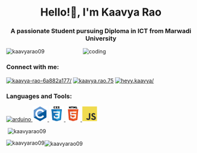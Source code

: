 <h1 align="center">Hello!👋, I'm Kaavya Rao</h1>
<h3 align="center">A passionate Student pursuing Diploma in ICT from Marwadi University</h3>

<img align="right" alt="coding" width="300" src="https://images.squarespace-cdn.com/content/v1/5769fc401b631bab1addb2ab/1541580611624-TE64QGKRJG8SWAIUS7NS/ke17ZwdGBToddI8pDm48kPoswlzjSVMM-SxOp7CV59BZw-zPPgdn4jUwVcJE1ZvWQUxwkmyExglNqGp0IvTJZamWLI2zvYWH8K3-s_4yszcp2ryTI0HqTOaaUohrI8PI6FXy8c9PWtBlqAVlUS5izpdcIXDZqDYvprRqZ29Pw0o/coding-freak.gif">

<p align="left"> <img src="https://komarev.com/ghpvc/?username=kaavyarao09&label=Profile%20views&color=0e75b6&style=flat" alt="kaavyarao09" /> </p>

<h3 align="left">Connect with me:</h3>
<p align="left">
<a href="https://linkedin.com/in/kaavya-rao-6a882a177/" target="blank"><img align="center" src="https://raw.githubusercontent.com/rahuldkjain/github-profile-readme-generator/master/src/images/icons/Social/linked-in-alt.svg" alt="kaavya-rao-6a882a177/" height="30" width="40" /></a>
<a href="https://fb.com/kaavya.rao.75" target="blank"><img align="center" src="https://raw.githubusercontent.com/rahuldkjain/github-profile-readme-generator/master/src/images/icons/Social/facebook.svg" alt="kaavya.rao.75" height="30" width="40" /></a>
<a href="https://instagram.com/heyy.kaavya/" target="blank"><img align="center" src="https://raw.githubusercontent.com/rahuldkjain/github-profile-readme-generator/master/src/images/icons/Social/instagram.svg" alt="heyy.kaavya/" height="30" width="40" /></a>
</p>

<h3 align="left">Languages and Tools:</h3>
<p align="left"> <a href="https://www.arduino.cc/" target="_blank" rel="noreferrer"> <img src="https://cdn.worldvectorlogo.com/logos/arduino-1.svg" alt="arduino" width="40" height="40"/> </a> <a href="https://www.cprogramming.com/" target="_blank" rel="noreferrer"> <img src="https://raw.githubusercontent.com/devicons/devicon/master/icons/c/c-original.svg" alt="c" width="40" height="40"/> </a> <a href="https://www.w3schools.com/css/" target="_blank" rel="noreferrer"> <img src="https://raw.githubusercontent.com/devicons/devicon/master/icons/css3/css3-original-wordmark.svg" alt="css3" width="40" height="40"/> </a> <a href="https://www.w3.org/html/" target="_blank" rel="noreferrer"> <img src="https://raw.githubusercontent.com/devicons/devicon/master/icons/html5/html5-original-wordmark.svg" alt="html5" width="40" height="40"/> </a> <a href="https://developer.mozilla.org/en-US/docs/Web/JavaScript" target="_blank" rel="noreferrer"> <img src="https://raw.githubusercontent.com/devicons/devicon/master/icons/javascript/javascript-original.svg" alt="javascript" width="40" height="40"/> </a> </p>

<p>&nbsp;<img align="center" src="https://github-readme-stats.vercel.app/api?username=kaavyarao09&show_icons=true&locale=en" alt="kaavyarao09" /></p>
<p><img align="left" src="https://github-readme-stats.vercel.app/api/top-langs?username=kaavyarao09&show_icons=true&locale=en&layout=compact" alt="kaavyarao09" /></p>


<p><img align="center" src="https://github-readme-streak-stats.herokuapp.com/?user=kaavyarao09&" alt="kaavyarao09" /></p>
